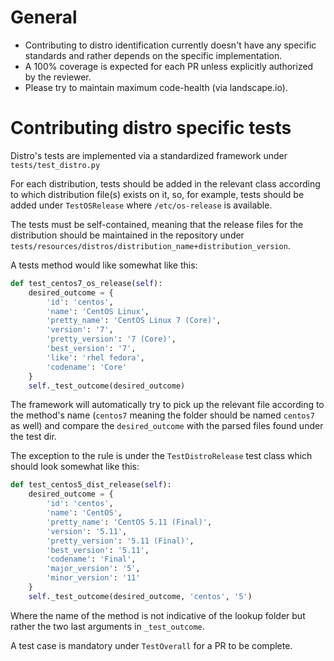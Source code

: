 # General

* Contributing to distro identification currently doesn't have any specific standards and rather depends on the specific implementation.
* A 100% coverage is expected for each PR unless explicitly authorized by the reviewer.
* Please try to maintain maximum code-health (via landscape.io).

# Contributing distro specific tests

Distro's tests are implemented via a standardized framework under `tests/test_distro.py`

For each distribution, tests should be added in the relevant class according to which distribution file(s) exists on it, so, for example, tests should be added under `TestOSRelease` where `/etc/os-release` is available.

The tests must be self-contained, meaning that the release files for the distribution should be maintained in the repository under `tests/resources/distros/distribution_name+distribution_version`.

A tests method would like somewhat like this:

```python
def test_centos7_os_release(self):
    desired_outcome = {
        'id': 'centos',
        'name': 'CentOS Linux',
        'pretty_name': 'CentOS Linux 7 (Core)',
        'version': '7',
        'pretty_version': '7 (Core)',
        'best_version': '7',
        'like': 'rhel fedora',
        'codename': 'Core'
    }
    self._test_outcome(desired_outcome)
```

The framework will automatically try to pick up the relevant file according to the method's name (`centos7` meaning the folder should be named `centos7` as well) and compare the `desired_outcome` with the parsed files found under the test dir.

The exception to the rule is under the `TestDistroRelease` test class which should look somewhat like this:

```python
def test_centos5_dist_release(self):
    desired_outcome = {
        'id': 'centos',
        'name': 'CentOS',
        'pretty_name': 'CentOS 5.11 (Final)',
        'version': '5.11',
        'pretty_version': '5.11 (Final)',
        'best_version': '5.11',
        'codename': 'Final',
        'major_version': '5',
        'minor_version': '11'
    }
    self._test_outcome(desired_outcome, 'centos', '5')
```

Where the name of the method is not indicative of the lookup folder but rather the two last arguments in `_test_outcome`.

A test case is mandatory under `TestOverall` for a PR to be complete.
